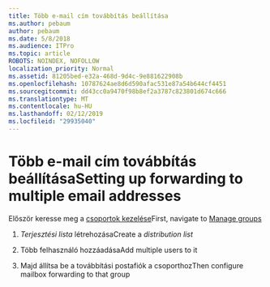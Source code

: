 ```yaml
---
title: Több e-mail cím továbbítás beállítása
ms.author: pebaum
author: pebaum
ms.date: 5/8/2018
ms.audience: ITPro
ms.topic: article
ROBOTS: NOINDEX, NOFOLLOW
localization_priority: Normal
ms.assetid: 81205bed-e32a-468d-9d4c-9e881622908b
ms.openlocfilehash: 10787624ae8d6d590afac531e87a54b644cf4451
ms.sourcegitcommit: dd43cc0a9470f98b8ef2a3787c823801d674c666
ms.translationtype: MT
ms.contentlocale: hu-HU
ms.lasthandoff: 02/12/2019
ms.locfileid: "29935040"
---
```

# <a name="setting-up-forwarding-to-multiple-email-addresses"></a><span data-ttu-id="610da-102">Több e-mail cím továbbítás beállítása</span><span class="sxs-lookup"><span data-stu-id="610da-102">Setting up forwarding to multiple email addresses</span></span>

<span data-ttu-id="610da-103">Először keresse meg a [csoportok kezelése](https://portal.office.com/adminportal/home#/groups)</span><span class="sxs-lookup"><span data-stu-id="610da-103">First, navigate to [Manage groups](https://portal.office.com/adminportal/home#/groups)</span></span>
  
1. <span data-ttu-id="610da-104">*Terjesztési lista* létrehozása</span><span class="sxs-lookup"><span data-stu-id="610da-104">Create a  *distribution list*</span></span> 
    
2. <span data-ttu-id="610da-105">Több felhasználó hozzáadása</span><span class="sxs-lookup"><span data-stu-id="610da-105">Add multiple users to it</span></span>
    
3. <span data-ttu-id="610da-106">Majd állítsa be a továbbítási postafiók a csoporthoz</span><span class="sxs-lookup"><span data-stu-id="610da-106">Then configure mailbox forwarding to that group</span></span>
    

